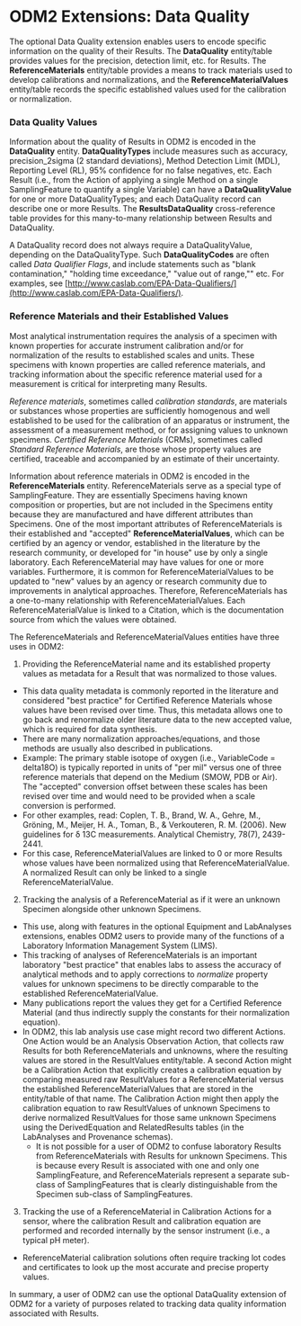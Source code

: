 ODM2 Extensions:  Data Quality
==============================
The optional Data Quality extension enables users to encode specific information on the quality of their Results.  The **DataQuality** entity/table provides values for the precision, detection limit, etc. for Results.  The **ReferenceMaterials** entity/table provides a means to track materials used to develop calibrations and normalizations, and the **ReferenceMaterialValues** entity/table records the specific established values used for the calibration or normalization.

### Data Quality Values

Information about the quality of Results in ODM2 is encoded in the **DataQuality** entity. **DataQualityTypes** include measures such as accuracy, precision_2sigma (2 standard deviations), Method Detection Limit (MDL), Reporting Level (RL), 95% confidence for no false negatives, etc.  Each Result (i.e., from the Action of applying a single Method on a single SamplingFeature to quantify a single Variable) can have a **DataQualityValue** for one or more DataQualityTypes; and each DataQuality record can describe one or more Results.  The **ResultsDataQuality** cross-reference table provides for this many-to-many relationship between Results and DataQuality.  

A DataQuality record does not always require a DataQualityValue, depending on the DataQualityType.  Such **DataQualityCodes** are often called *Data Qualifier Flags*, and include statements such as "blank contamination," "holding time exceedance," "value out of range,"" etc.  For examples, see [http://www.caslab.com/EPA-Data-Qualifiers/](http://www.caslab.com/EPA-Data-Qualifiers/).

### Reference Materials and their Established Values

Most analytical instrumentation requires the analysis of a specimen with known properties for accurate instrument calibration and/or for normalization of the results to established scales and units. These specimens with known properties are called reference materials, and tracking information about the specific reference material used for a measurement is critical for interpreting many Results.  

*Reference materials*, sometimes called *calibration standards*, are materials or substances whose properties are sufficiently homogenous and well established to be used for the calibration of an apparatus or instrument, the assessment of a measurement method, or for assigning values to unknown specimens. *Certified Reference Materials* (CRMs), sometimes called *Standard Reference Materials*, are those whose property values are certified, traceable and accompanied by an estimate of their uncertainty.

Information about reference materials in ODM2 is encoded in the **ReferenceMaterials** entity. ReferenceMaterials serve as a special type of SamplingFeature. They are essentially Specimens having known composition or properties, but are not included in the Specimens entity because they are manufactured and have different attributes than Specimens.  One of the most important attributes of ReferenceMaterials is their established and "accepted" **ReferenceMaterialValues**, which can be certified by an agency or vendor, established in the literature by the research community, or developed for "in house" use by only a single laboratory. Each ReferenceMaterial may have values for one or more variables.  Furthermore, it is common for ReferenceMaterialValues to be updated to "new" values by an agency or research community due to improvements in analytical approaches.  Therefore, ReferenceMaterials has a one-to-many relationship with ReferenceMaterialValues. Each ReferenceMaterialValue is linked to a Citation, which is the documentation source from which the values were obtained.

The ReferenceMaterials and ReferenceMaterialValues entities have three uses in ODM2:

1. Providing the ReferenceMaterial name and its established property values as metadata for a Result that was normalized to those values. 
  * This data quality metadata is commonly reported in the literature and considered "best practice" for Certified Reference Materials whose values have been revised over time. Thus, this metadata allows one to go back and renormalize older literature data to the new accepted value, which is required for data synthesis.
  * There are many normalization approaches/equations, and those methods are usually also described in publications.
  * Example: The primary stable isotope of oxygen (i.e., VariableCode = delta18O) is typically reported in units of "per mil" versus one of three reference materials that depend on the Medium (SMOW, PDB or Air).  The "accepted" conversion offset between these scales has been revised over time and would need to be provided when a scale conversion is performed.
  * For other examples, read: Coplen, T. B., Brand, W. A., Gehre, M., Gröning, M., Meijer, H. A., Toman, B., & Verkouteren, R. M. (2006). New guidelines for δ 13C measurements. Analytical Chemistry, 78(7), 2439-2441.
  * For this case, ReferenceMaterialValues are linked to 0 or more Results whose values have been normalized using that ReferenceMaterialValue. A normalized Result can only be linked to a single ReferenceMaterialValue.
2. Tracking the analysis of a ReferenceMaterial as if it were an unknown Specimen alongside other unknown Specimens.
  * This use, along with features in the optional Equipment and LabAnalyses extensions, enables ODM2 users to provide many of the functions of a Laboratory Information Management System (LIMS).
  * This tracking of analyses of ReferenceMaterials is an important laboratory "best practice" that enables labs to assess the accuracy of analytical methods and to apply corrections to *normalize* property values for unknown specimens to be directly comparable to the established ReferenceMaterialValue. 
  * Many publications report the values they get for a Certified Reference Material (and thus indirectly supply the constants for their normalization equation).
  * In ODM2, this lab analysis use case might record two different Actions. One Action would be an Analysis Observation Action, that collects raw Results for both ReferenceMaterials and unknowns, where the resulting values are stored in the ResultValues entity/table. A second Action might be a Calibration Action that explicitly creates a calibration equation by comparing measured raw ResultValues for a ReferenceMaterial versus the established ReferenceMaterialValues that are stored in the entity/table of that name.  The Calibration Action might then apply the calibration equation to raw ResultValues of unknown Specimens to derive normalized ResultValues for those same unknown Specimens using the DerivedEquation and RelatedResults tables (in the LabAnalyses and Provenance schemas).
    * It is not possible for a user of ODM2 to confuse laboratory Results from ReferenceMaterials with Results for unknown Specimens.  This is because every Result is associated with one and only one SamplingFeature, and ReferenceMaterials represent a separate sub-class of SamplingFeatures that is clearly distinguishable from the Specimen sub-class of SamplingFeatures.
3. Tracking the use of a ReferenceMaterial in Calibration Actions for a sensor, where the calibration Result and calibration equation are performed and recorded internally by the sensor instrument (i.e., a typical pH meter).
  * ReferenceMaterial calibration solutions often require tracking lot codes and certificates to look up the most accurate and precise property values. 
  
In summary, a user of ODM2 can use the optional DataQuality extension of ODM2 for a variety of purposes related to tracking data quality information associated with Results.




